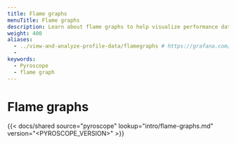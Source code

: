 ```yaml
---
title: Flame graphs
menuTitle: Flame graphs
description: Learn about flame graphs to help visualize performance data.
weight: 400
aliases:
  - ../view-and-analyze-profile-data/flamegraphs # https://grafana.com/docs/pyroscope/latest/view-and-analyze-profile-data/flamegraphs/
  -
keywords:
  - Pyroscope
  - flame graph
---
```


# Flame graphs

[//]: # 'Shared content for intro to flame graphs.'
[//]: # 'This content is located in /pyroscope/docs/sources/shared/intro/flame-graphs.md'

{{< docs/shared source="pyroscope" lookup="intro/flame-graphs.md" version="<PYROSCOPE_VERSION>" >}}
